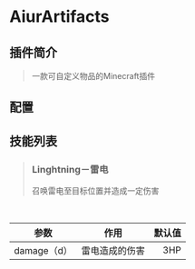 # AiurArtifacts
## 插件简介
> 一款可自定义物品的Minecraft插件

## 配置

## 技能列表
> 
> ### Linghtning－雷电
> 召唤雷电至目标位置并造成一定伤害
<br>

参数|作用|默认值
--|:--:|--:
damage（d）|雷电造成的伤害|3HP

